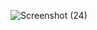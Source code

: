 ![Screenshot (24)](https://github.com/ZouSa103/Analyse.algo/assets/139270001/e0774378-076f-4606-b931-60419ae6e056)

